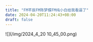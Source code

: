 ```yaml
---
title: "FM芊辰FM陈梦蝶FM纯小白给我看逼了"
date: 2024-04-20T11:24:43+08:00
draft: false
---
```

![](/img/2024_4_20 10_45_00.png)
